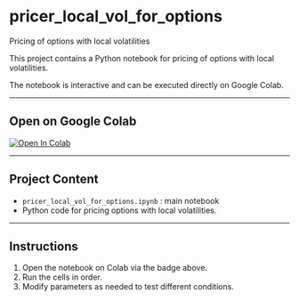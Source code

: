 # pricer_local_vol_for_options
Pricing of options with local volatilities

This project contains a Python notebook for pricing of options with local volatilities.

The notebook is interactive and can be executed directly on Google Colab.

---

## Open on Google Colab

[![Open In Colab](https://colab.research.google.com/assets/colab-badge.svg)](https://colab.research.google.com/github/Guillaume-B-Git-perso/pricer_local_vol_for_options/blob/main/pricer_local_vol_for_options.ipynb)

---

## Project Content

- `pricer_local_vol_for_options.ipynb` : main notebook  
- Python code for pricing options with local volatilities.

---

## Instructions

1. Open the notebook on Colab via the badge above.  
2. Run the cells in order.  
3. Modify parameters as needed to test different conditions.
